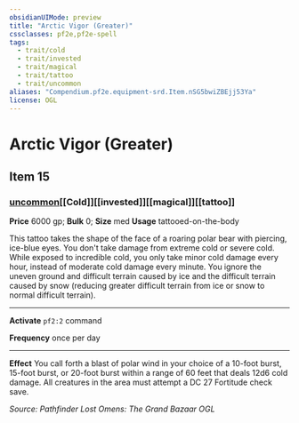 ```yaml
---
obsidianUIMode: preview
title: "Arctic Vigor (Greater)"
cssclasses: pf2e,pf2e-spell
tags:
  - trait/cold
  - trait/invested
  - trait/magical
  - trait/tattoo
  - trait/uncommon
aliases: "Compendium.pf2e.equipment-srd.Item.nSG5bwiZBEjj53Ya"
license: OGL
---
```

# Arctic Vigor (Greater)
## Item 15
### [uncommon](uncommon "Uncommon Rarity Trait")[[Cold]][[invested]][[magical]][[tattoo]]


**Price** 6000 gp; 
**Bulk** 0; **Size** med
**Usage** tattooed-on-the-body

This tattoo takes the shape of the face of a roaring polar bear with piercing, ice-blue eyes. You don't take damage from extreme cold or severe cold. While exposed to incredible cold, you only take minor cold damage every hour, instead of moderate cold damage every minute. You ignore the uneven ground and difficult terrain caused by ice and the difficult terrain caused by snow (reducing greater difficult terrain from ice or snow to normal difficult terrain).

* * *

**Activate** `pf2:2` command

**Frequency** once per day

* * *

**Effect** You call forth a blast of polar wind in your choice of a 10-foot burst, 15-foot burst, or 20-foot burst within a range of 60 feet that deals 12d6 cold damage. All creatures in the area must attempt a DC 27 Fortitude check save.

*Source: Pathfinder Lost Omens: The Grand Bazaar*
*OGL*